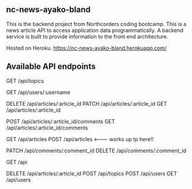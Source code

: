 
## nc-news-ayako-bland

This is the backend project from Northcorders coding bootcamp. This is a news article API to access application data programmatically. A backend service is built to provide information to the front end architecture. 

Hosted on Heroku. https://nc-news-ayako-bland.herokuapp.com/

## Available API endpoints

GET /api/topics

GET /api/users/:username

DELETE /api/articles/:article_id
PATCH /api/articles/:article_id
GET /api/articles/:article_id

POST /api/articles/:article_id/comments
GET /api/articles/:article_id/comments

GET /api/articles
POST /api/articles <--- works up tp here!!

PATCH /api/comments/:comment_id
DELETE /api/comments/:comment_id

GET /api

DELETE /api/articles/:article_id
POST /api/topics
POST /api/users
GET /api/users
